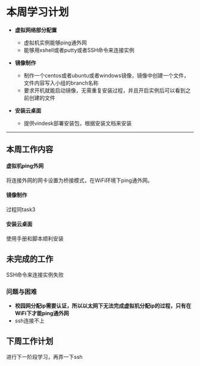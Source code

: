 # 本周学习计划
- **虚拟网络部分配置**
  - 虚拟机实例能够ping通外网
  - 能够用xshell或者putty或者SSH命令来连接实例

- **镜像制作**
  - 制作一个centos或者ubuntu或者windows镜像，镜像中创建一个文件，文件内容写入小组的branch名称
  - 要求开机就能启动镜像，无需重复安装过程，并且开启实例后可以看到之前创建的文件

- **安装云桌面**
  - 提供vindesk部署安装包，根据安装文档来安装

---------

## 本周工作内容
#### 虚拟机ping外网
将连接外网的网卡设置为桥接模式，在WiFi环境下ping通外网。
#### 镜像制作
过程同task3
#### 安装云桌面
使用手册和脚本顺利安装
## 未完成的工作
SSH命令来连接实例失败
### 问题与困难
- **校园网分配ip需要认证，所以以太网下无法完成虚拟机分配ip的过程，只有在WiFi下才能ping通外网**
- ssh连接不上

## 下周工作计划
进行下一阶段学习，再弄一下ssh

